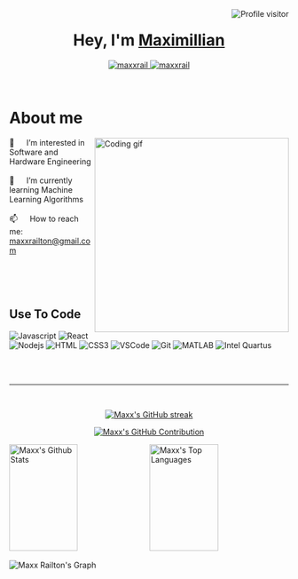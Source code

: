 
<a href="https://komarev.com/ghpvc/?username=maxxrail">
  <img align="right" src="https://komarev.com/ghpvc/?username=maxxrail&label=Visitors&color=0e75b6&style=flat" alt="Profile visitor" />
</a>

<!-- Intro  -->
<h1 align="center">
         Hey, I'm
                <b><a target="_blank" href="https://www.linkedin.com/in/maximillian-r-6a27a3138/">Maximillian</a></b>
        </samp>
</h1>



<p align="center">
 <a href="https://www.linkedin.com/in/maximillian-r-6a27a3138/" target="blank">
  <img src="https://img.shields.io/badge/Website-DC143C?style=for-the-badge&logo=medium&logoColor=white" alt="maxxrail" />
 </a>  
 <a href="https://www.linkedin.com/in/maximillian-r-6a27a3138/" target="_blank">
  <img src="https://img.shields.io/badge/LinkedIn-0077B5?style=for-the-badge&logo=linkedin&logoColor=white" alt="maxxrail"/>
 </a>
</p>
<br />

<!-- About Section -->
 # About me
 
<p>
 <img align="right" width="350" src="/assets/programmer.gif" alt="Coding gif" />
  

👀 &emsp; I’m interested in Software and Hardware Engineering <br/><br/>
🌱 &emsp; I’m currently learning Machine Learning Algorithms <br/><br/>
📫 &emsp; How to reach me: maxxrailton@gmail.com
</p>

<br/>
<br/>
<br/>

## Use To Code

![Javascript](https://img.shields.io/badge/Javascript-F0DB4F?style=for-the-badge&labelColor=black&logo=javascript&logoColor=F0DB4F)
![React](https://img.shields.io/badge/-React-61DBFB?style=for-the-badge&labelColor=black&logo=react&logoColor=61DBFB)
![Nodejs](https://img.shields.io/badge/Nodejs-3C873A?style=for-the-badge&labelColor=black&logo=node.js&logoColor=3C873A)
![HTML](https://img.shields.io/badge/HTML5-E34F26?style=for-the-badge&logo=html5&logoColor=white)
![CSS3](https://img.shields.io/badge/CSS3-1572B6?style=for-the-badge&logo=css3&logoColor=white)
![VSCode](https://img.shields.io/badge/Visual_Studio-0078d7?style=for-the-badge&logo=visual%20studio&logoColor=white)
![Git](https://img.shields.io/badge/Git-F05032?style=for-the-badge&logo=git&logoColor=white)
![MATLAB](https://img.shields.io/badge/MATLAB-0076A8?style=for-the-badge&labelColor=black&logo=mathworks&logoColor=white)
![Intel Quartus](https://img.shields.io/badge/Intel_Quartus-0071C5?style=for-the-badge&labelColor=black&logo=intel&logoColor=white)

<br/>
<br/>
<hr/>
<br/>

<p align="center">
  <a href="https://github.com/maxxrail">
    <img src="https://github-readme-streak-stats.herokuapp.com/?user=maxxrail&theme=radical&border=7F3FBF&background=0D1117" alt="Maxx's GitHub streak"/>
  </a>
</p>

<p align="center">
  <a href="https://github.com/maxxrail">
    <img src="https://github-profile-summary-cards.vercel.app/api/cards/profile-details?username=maxxrail&theme=radical" alt="Maxx's GitHub Contribution"/>
  </a>
</p>

<a> 
    <a href="https://github.com/maxxrail"><img alt="Maxx's Github Stats" src="https://denvercoder1-github-readme-stats.vercel.app/api?username=maxxrail&show_icons=true&count_private=true&theme=react&border_color=7F3FBF&bg_color=0D1117&title_color=F85D7F&icon_color=F8D866" height="192px" width="49.5%"/></a>
  <a href="https://github.com/maxxrail"><img alt="Maxx's Top Languages" src="https://denvercoder1-github-readme-stats.vercel.app/api/top-langs/?username=maxxrail&langs_count=8&layout=compact&theme=react&border_color=7F3FBF&bg_color=0D1117&title_color=F85D7F&icon_color=F8D866" height="192px" width="49.5%"/></a>
  <br/>
</a>


![Maxx Railton's Graph](https://github-readme-activity-graph.vercel.app/graph?username=maxxrail&custom_title=Maxx%20Railton's%20GitHub%20Activity%20Graph&bg_color=0D1117&color=7F3FBF&line=7F3FBF&point=7F3FBF&area_color=FFFFFF&title_color=FFFFFF&area=true)
